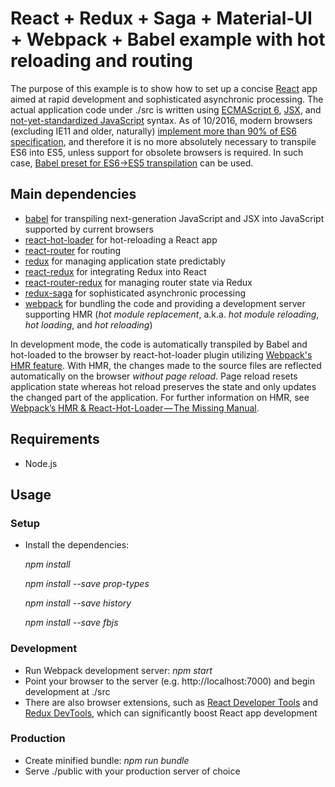 React + Redux + Saga + Material-UI + Webpack + Babel example with hot reloading and routing
===========================================================================================
The purpose of this example is to show how to set up a concise [React](https://facebook.github.io/react) app aimed at rapid development and sophisticated asynchronic processing. The actual application code under ./src is written using [ECMAScript 6](http://www.ecma-international.org/ecma-262/6.0), [JSX](https://facebook.github.io/jsx/), and [not-yet-standardized JavaScript](https://github.com/tc39/proposals) syntax. As of 10/2016, modern browsers (excluding IE11 and older, naturally) [implement more than 90% of ES6 specification](https://kangax.github.io/compat-table/es6), and therefore it is no more absolutely necessary to transpile ES6 into ES5, unless support for obsolete browsers is required. In such case, [Babel preset for ES6->ES5 transpilation](http://babeljs.io/docs/plugins/preset-es2015) can be used.

Main dependencies
-----------------
- [babel](https://github.com/babel/babel) for transpiling next-generation JavaScript and JSX into JavaScript supported by current browsers
- [react-hot-loader](https://github.com/gaearon/react-hot-loader) for hot-reloading a React app
- [react-router](https://github.com/reactjs/react-router) for routing
- [redux](https://github.com/reactjs/redux) for managing application state predictably
- [react-redux](https://github.com/reactjs/react-redux) for integrating Redux into React
- [react-router-redux](https://github.com/reactjs/react-router-redux) for managing router state via Redux
- [redux-saga](https://github.com/yelouafi/redux-saga) for sophisticated asynchronic processing
- [webpack](https://github.com/webpack/webpack) for bundling the code and providing a development server supporting HMR (*hot module replacement*, a.k.a. *hot module reloading*, *hot loading*, and *hot reloading*)

In development mode, the code is automatically transpiled by Babel and hot-loaded to the browser by react-hot-loader plugin utilizing [Webpack's HMR feature](https://webpack.github.io/docs/hot-module-replacement.html). With HMR, the changes made to the source files are reflected automatically on the browser *without page reload*. Page reload resets application state whereas hot reload preserves the state and only updates the changed part of the application. For further information on HMR, see [Webpack’s HMR & React-Hot-Loader — The Missing Manual](https://medium.com/@rajaraodv/webpacks-hmr-react-hot-loader-the-missing-manual-232336dc0d96).

Requirements
------------
- Node.js

Usage
-----
### Setup
- Install the dependencies: 

  *npm install*
  
  *npm install --save prop-types*
  
  *npm install --save history*
  
  *npm install --save fbjs*

### Development
- Run Webpack development server: *npm start*
- Point your browser to the server (e.g. http://localhost:7000) and begin development at ./src
- There are also browser extensions, such as [React Developer Tools](https://chrome.google.com/webstore/detail/react-developer-tools/fmkadmapgofadopljbjfkapdkoienihi) and [Redux DevTools](https://chrome.google.com/webstore/detail/redux-devtools/lmhkpmbekcpmknklioeibfkpmmfibljd?hl=ja), which can significantly boost React app development

### Production
- Create minified bundle: *npm run bundle*
- Serve ./public with your production server of choice
